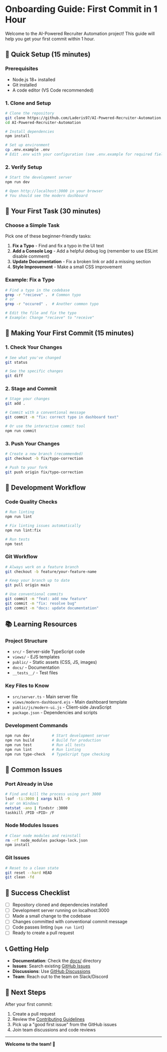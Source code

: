 # Onboarding Guide: First Commit in 1 Hour

Welcome to the AI-Powered Recruiter Automation project! This guide will help you get your first commit within 1 hour.

## 🚀 Quick Setup (15 minutes)

### Prerequisites
- Node.js 18+ installed
- Git installed
- A code editor (VS Code recommended)

### 1. Clone and Setup
```bash
# Clone the repository
git clone https://github.com/Laderis97/AI-Powered-Recruiter-Automation.git
cd AI-Powered-Recruiter-Automation

# Install dependencies
npm install

# Set up environment
cp .env.example .env
# Edit .env with your configuration (see .env.example for required fields)
```

### 2. Verify Setup
```bash
# Start the development server
npm run dev

# Open http://localhost:3000 in your browser
# You should see the modern dashboard
```

## 🎯 Your First Task (30 minutes)

### Choose a Simple Task
Pick one of these beginner-friendly tasks:

1. **Fix a Typo** - Find and fix a typo in the UI text
2. **Add a Console Log** - Add a helpful debug log (remember to use ESLint disable comment)
3. **Update Documentation** - Fix a broken link or add a missing section
4. **Style Improvement** - Make a small CSS improvement

### Example: Fix a Typo
```bash
# Find a typo in the codebase
grep -r "recieve" .  # Common typo
# or
grep -r "occured" .  # Another common typo

# Edit the file and fix the typo
# Example: Change "recieve" to "receive"
```

## 📝 Making Your First Commit (15 minutes)

### 1. Check Your Changes
```bash
# See what you've changed
git status

# See the specific changes
git diff
```

### 2. Stage and Commit
```bash
# Stage your changes
git add .

# Commit with a conventional message
git commit -m "fix: correct typo in dashboard text"

# Or use the interactive commit tool
npm run commit
```

### 3. Push Your Changes
```bash
# Create a new branch (recommended)
git checkout -b fix/typo-correction

# Push to your fork
git push origin fix/typo-correction
```

## 🔧 Development Workflow

### Code Quality Checks
```bash
# Run linting
npm run lint

# Fix linting issues automatically
npm run lint:fix

# Run tests
npm test
```

### Git Workflow
```bash
# Always work on a feature branch
git checkout -b feature/your-feature-name

# Keep your branch up to date
git pull origin main

# Use conventional commits
git commit -m "feat: add new feature"
git commit -m "fix: resolve bug"
git commit -m "docs: update documentation"
```

## 📚 Learning Resources

### Project Structure
- `src/` - Server-side TypeScript code
- `views/` - EJS templates
- `public/` - Static assets (CSS, JS, images)
- `docs/` - Documentation
- `__tests__/` - Test files

### Key Files to Know
- `src/server.ts` - Main server file
- `views/modern-dashboard.ejs` - Main dashboard template
- `public/js/modern-ui.js` - Client-side JavaScript
- `package.json` - Dependencies and scripts

### Development Commands
```bash
npm run dev          # Start development server
npm run build        # Build for production
npm run test         # Run all tests
npm run lint         # Run linting
npm run type-check   # TypeScript type checking
```

## 🐛 Common Issues

### Port Already in Use
```bash
# Find and kill the process using port 3000
lsof -ti:3000 | xargs kill -9
# or on Windows
netstat -ano | findstr :3000
taskkill /PID <PID> /F
```

### Node Modules Issues
```bash
# Clear node modules and reinstall
rm -rf node_modules package-lock.json
npm install
```

### Git Issues
```bash
# Reset to a clean state
git reset --hard HEAD
git clean -fd
```

## 🎉 Success Checklist

- [ ] Repository cloned and dependencies installed
- [ ] Development server running on localhost:3000
- [ ] Made a small change to the codebase
- [ ] Changes committed with conventional commit message
- [ ] Code passes linting (`npm run lint`)
- [ ] Ready to create a pull request

## 📞 Getting Help

- **Documentation**: Check the [docs/](docs/) directory
- **Issues**: Search existing [GitHub Issues](https://github.com/Laderis97/AI-Powered-Recruiter-Automation/issues)
- **Discussions**: Use [GitHub Discussions](https://github.com/Laderis97/AI-Powered-Recruiter-Automation/discussions)
- **Team**: Reach out to the team on Slack/Discord

## 🚀 Next Steps

After your first commit:
1. Create a pull request
2. Review the [Contributing Guidelines](CONTRIBUTING.md)
3. Pick up a "good first issue" from the GitHub issues
4. Join team discussions and code reviews

---

**Welcome to the team! 🎉**
